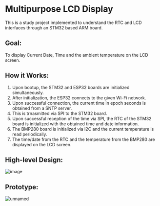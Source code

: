 # Multipurpose LCD Display

This is a study project implemented to understand the RTC and LCD interfaces through an STM32 based ARM board.

## Goal:

To display Current Date, Time and the ambient temperature on the LCD screen.

## How it Works:
1. Upon bootup, the STM32 and ESP32 boards are initialized simultaneously.
2. After initialization, the ESP32 connects to the given Wi-Fi network.
3. Upon successful connection, the current time in epoch seconds is obtained from a SNTP server.
4. This is trnasmitted via SPI to the STM32 board.
5. Upon successful reception of the time via SPI, the RTC of the STM32 board is initialized with the obtained time and date information.
6. The BMP280 board is initialized via I2C and the current temperature is read periodically.
7. The time/date from the RTC and the temperature from the BMP280 are displayed on the LCD screen.
## High-level Design:
![image](https://user-images.githubusercontent.com/52084290/201549869-12f7b240-5bd5-4425-b8a3-8f1fb4deec5f.png)

## Prototype:
![unnamed](https://user-images.githubusercontent.com/52084290/201550085-ffc3f42f-f98a-49af-83dd-899ac01af1f4.jpg)

